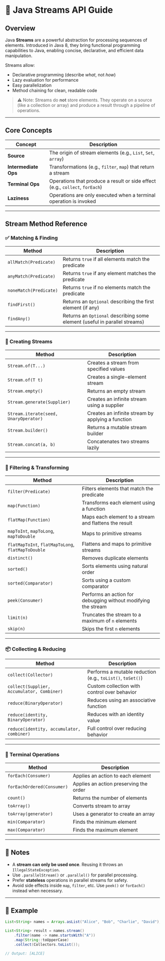 # 🌊 Java Streams API Guide

## Overview

Java **Streams** are a powerful abstraction for processing sequences of elements. Introduced in Java 8, they bring functional programming capabilities to Java, enabling concise, declarative, and efficient data manipulation.

Streams allow:
- Declarative programming (describe *what*, not *how*)
- Lazy evaluation for performance
- Easy parallelization
- Method chaining for clean, readable code

> ⚠️ Note: Streams do **not** store elements. They operate on a source (like a collection or array) and produce a result through a pipeline of operations.

---

## Core Concepts

| Concept                  | Description |
|--------------------------|-------------|
| **Source**               | The origin of stream elements (e.g., `List`, `Set`, `array`) |
| **Intermediate Ops**     | Transformations (e.g., `filter`, `map`) that return a stream |
| **Terminal Ops**         | Operations that produce a result or side effect (e.g., `collect`, `forEach`) |
| **Laziness**             | Operations are only executed when a terminal operation is invoked |

---

## Stream Method Reference

### ✅ Matching & Finding

| Method | Description |
|--------|-------------|
| `allMatch(Predicate)` | Returns `true` if all elements match the predicate |
| `anyMatch(Predicate)` | Returns `true` if any element matches the predicate |
| `noneMatch(Predicate)` | Returns `true` if no elements match the predicate |
| `findFirst()` | Returns an `Optional` describing the first element (if any) |
| `findAny()` | Returns an `Optional` describing some element (useful in parallel streams) |

---

### 🔄 Creating Streams

| Method | Description |
|--------|-------------|
| `Stream.of(T...)` | Creates a stream from specified values |
| `Stream.of(T t)` | Creates a single-element stream |
| `Stream.empty()` | Returns an empty stream |
| `Stream.generate(Supplier)` | Creates an infinite stream using a supplier |
| `Stream.iterate(seed, UnaryOperator)` | Creates an infinite stream by applying a function |
| `Stream.builder()` | Returns a mutable stream builder |
| `Stream.concat(a, b)` | Concatenates two streams lazily |

---

### 🧹 Filtering & Transforming

| Method | Description |
|--------|-------------|
| `filter(Predicate)` | Filters elements that match the predicate |
| `map(Function)` | Transforms each element using a function |
| `flatMap(Function)` | Maps each element to a stream and flattens the result |
| `mapToInt`, `mapToLong`, `mapToDouble` | Maps to primitive streams |
| `flatMapToInt`, `flatMapToLong`, `flatMapToDouble` | Flattens and maps to primitive streams |
| `distinct()` | Removes duplicate elements |
| `sorted()` | Sorts elements using natural order |
| `sorted(Comparator)` | Sorts using a custom comparator |
| `peek(Consumer)` | Performs an action for debugging without modifying the stream |
| `limit(n)` | Truncates the stream to a maximum of `n` elements |
| `skip(n)` | Skips the first `n` elements |

---

### 📦 Collecting & Reducing

| Method | Description |
|--------|-------------|
| `collect(Collector)` | Performs a mutable reduction (e.g., `toList()`, `toSet()`) |
| `collect(Supplier, Accumulator, Combiner)` | Custom collection with control over behavior |
| `reduce(BinaryOperator)` | Reduces using an associative function |
| `reduce(identity, BinaryOperator)` | Reduces with an identity value |
| `reduce(identity, accumulator, combiner)` | Full control over reducing behavior |

---

### 🔁 Terminal Operations

| Method | Description |
|--------|-------------|
| `forEach(Consumer)` | Applies an action to each element |
| `forEachOrdered(Consumer)` | Applies an action preserving the order |
| `count()` | Returns the number of elements |
| `toArray()` | Converts stream to array |
| `toArray(generator)` | Uses a generator to create an array |
| `min(Comparator)` | Finds the minimum element |
| `max(Comparator)` | Finds the maximum element |

---

## 🧠 Notes

- A **stream can only be used once**. Reusing it throws an `IllegalStateException`.
- Use `.parallelStream()` or `.parallel()` for parallel processing.
- Prefer **stateless** operations in parallel streams for safety.
- Avoid side effects inside `map`, `filter`, etc. Use `peek()` or `forEach()` instead when necessary.

---

## 🧪 Example

```java
List<String> names = Arrays.asList("Alice", "Bob", "Charlie", "David");

List<String> result = names.stream()
    .filter(name -> name.startsWith("A"))
    .map(String::toUpperCase)
    .collect(Collectors.toList());

// Output: [ALICE]
